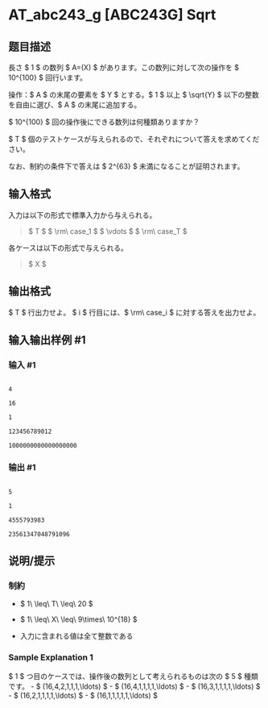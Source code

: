 # AT_abc243_g [ABC243G] Sqrt

## 题目描述

[problemUrl]: https://atcoder.jp/contests/abc243/tasks/abc243_g

長さ $ 1 $ の数列 $ A=(X) $ があります。この数列に対して次の操作を $ 10^{100} $ 回行います。

操作：$ A $ の末尾の要素を $ Y $ とする。$ 1 $ 以上 $ \sqrt{Y} $ 以下の整数を自由に選び、$ A $ の末尾に追加する。

$ 10^{100} $ 回の操作後にできる数列は何種類ありますか？

$ T $ 個のテストケースが与えられるので、それぞれについて答えを求めてください。

なお、制約の条件下で答えは $ 2^{63} $ 未満になることが証明されます。

## 输入格式

入力は以下の形式で標準入力から与えられる。

> $ T $ $ \rm\ case_1 $ $ \vdots $ $ \rm\ case_T $

各ケースは以下の形式で与えられる。

> $ X $

## 输出格式

$ T $ 行出力せよ。 $ i $ 行目には、$ \rm\ case_i $ に対する答えを出力せよ。

## 输入输出样例 #1

### 输入 #1

```
4
16
1
123456789012
1000000000000000000
```

### 输出 #1

```
5
1
4555793983
23561347048791096
```

## 说明/提示

### 制約

- $ 1\ \leq\ T\ \leq\ 20 $
- $ 1\ \leq\ X\ \leq\ 9\times\ 10^{18} $
- 入力に含まれる値は全て整数である

### Sample Explanation 1

$ 1 $ つ目のケースでは、操作後の数列として考えられるものは次の $ 5 $ 種類です。 - $ (16,4,2,1,1,1,\ldots) $ - $ (16,4,1,1,1,1,\ldots) $ - $ (16,3,1,1,1,1,\ldots) $ - $ (16,2,1,1,1,1,\ldots) $ - $ (16,1,1,1,1,1,\ldots) $